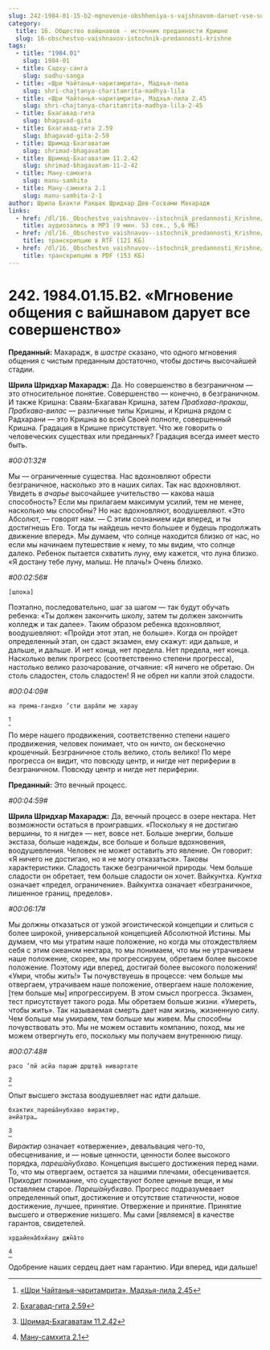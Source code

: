 ```yaml
---
slug: 242-1984-01-15-b2-mgnovenie-obshheniya-s-vajshnavom-daruet-vse-sovershenstvo
category:
  title: 16. Общество вайшнавов - источник преданности Кришне
  slug: 16-obschestvo-vaishnavov-istochnik-predannosti-krishne
tags:
  - title: "1984.01"
    slug: 1984-01
  - title: Садху-санга
    slug: sadhu-sanga
  - title: «Шри Чайтанья-чаритамрита», Мадхья-лила
    slug: shri-chajtanya-charitamrita-madhya-lila
  - title: «Шри Чайтанья-чаритамрита», Мадхья-лила 2.45
    slug: shri-chajtanya-charitamrita-madhya-lila-2-45
  - title: Бхагавад-гита
    slug: bhagavad-gita
  - title: Бхагавад-гита 2.59
    slug: bhagavad-gita-2-59
  - title: Шримад-Бхагаватам
    slug: shrimad-bhagavatam
  - title: Шримад-Бхагаватам 11.2.42
    slug: shrimad-bhagavatam-11-2-42
  - title: Ману-самхита
    slug: manu-samhita
  - title: Ману-самхита 2.1
    slug: manu-samhita-2-1
author: Шрила Бхакти Ракшак Шридхар Дев-Госвами Махарадж
links:
  - href: /dl/16._Obschestvo_vaishnavov--istochnik_predannosti_Krishne/242_1984.01.15.B2_SridharMj_Mgnoveniye_obweniya_s_vaishnavom_daruyet_vse_sovershenstvo.mp3
    title: аудиозапись в MP3 (9 мин. 53 сек., 5,6 МБ)
  - href: /dl/16._Obschestvo_vaishnavov--istochnik_predannosti_Krishne/242_1984.01.15.B2_SridharMj_Mgnoveniye_obweniya_s_vaishnavom_daruyet_vse_sovershenstvo.rtf
    title: транскрипцию в RTF (121 КБ)
  - href: /dl/16._Obschestvo_vaishnavov--istochnik_predannosti_Krishne/242_1984.01.15.B2_SridharMj_Mgnoveniye_obweniya_s_vaishnavom_daruyet_vse_sovershenstvo.pdf
    title: транскрипцию в PDF (153 КБ)
---
```


# 242. 1984.01.15.B2. «Мгновение общения с вайшнавом дарует все совершенство»

**Преданный:** Махарадж, в *шастре* сказано, что одного мгновения общения с чистым преданным достаточно, чтобы достичь высочайшей стадии.

**Шрила Шридхар Махарадж:** Да. Но совершенство в безграничном — это относительное понятие. Совершенство — конечно, в безграничном. И также Кришна: Сваям-Бхагаван Кришна, затем *Прабхава-пракаш*, *Прабхава-вилас* — различные типы Кришны, и Кришна рядом с Радхарани — это Кришна во всей Своей полноте, совершенный Кришна. Градация в Кришне присутствует. Что же говорить о человеческих существах или преданных? Градация всегда имеет место быть.

*#00:01:32#*

Мы — ограниченные существа. Нас вдохновляют обрести безграничное, насколько это в наших силах. Так нас вдохновляют. Увидеть в *ачарье* высочайшее учительство — какова наша способность? Если мы прилагаем максимум усилий, тем не менее, насколько мы способны? Но нас вдохновляют, воодушевляют. «Это Абсолют, — говорят нам. — С этим сознанием иди вперед, и ты достигнешь Его. Тогда ты найдешь нечто большее и будешь продолжать движение вперед». Мы думаем, что солнце находится близко от нас, но если мы начинаем путешествие к нему, то мы видим, что солнце далеко. Ребенок пытается схватить луну, ему кажется, что луна близко. «Я достану тебе луну, малыш. Не плачь!» Очень близко.

*#00:02:56#*

    [шлока]

Поэтапно, последовательно, шаг за шагом — так будут обучать ребенка: «Ты должен закончить школу, затем ты должен закончить колледж и так далее». Таким образом ребенка вдохновляют, воодушевляют: «Пройди этот этап, не больше». Когда он пройдет определенный этап, он сдаст экзамен, ему скажут: иди дальше, и дальше, и дальше. И нет конца, нет предела. Нет предела, нет конца. Насколько велик прогресс (соответственно степени прогресса), настолько велико разочарование, отчаяние: «Я ничего не обретаю. Он столь сладостен, столь сладостен! Я не обрел ни капли этой сладости.

*#00:04:09#*

    на према-гандхо ’сти дара̄пи ме харау
[^_ftn1]

По мере нашего продвижения, соответственно степени нашего продвижения, человек понимает, что он ничто, он бесконечно крошечный. Безграничное столь велико, столь велико! По мере прогресса он видит, что повсюду центр, и нигде нет периферии в безграничном. Повсюду центр и нигде нет периферии.

**Преданный:** Это вечный процесс.

*#00:04:59#*

**Шрила Шридхар Махарадж:** Да, вечный процесс в озере нектара. Нет возможности остаться в проигравших. «Поскольку я не достигаю вершины, то я нигде» — нет, вовсе нет. Больше энергии, больше экстаза, больше надежды, все больше и больше вдохновения, воодушевления. Человек не может оставить это явление. Он говорит: «Я ничего не достигаю, но я не могу отказаться». Таковы характеристики. Сладость также безграничной природы. Чем больше сладости он обретает, тем больше сладости он хочет. Вайкунтха. *Кунтха* означает «предел, ограничение». Вайкунтха означает «безграничное, лишенное границ, пределов».

*#00:06:17#*

Мы должны отказаться от узкой эгоистической концепции и слиться с более широкой, универсальной концепцией Абсолютной Истины. Мы думаем, что мы утратим наше положение, но когда мы отождествляем себя с этим океаном нектара, то мы понимаем, что мы не утрачиваем наше положение, скорее, мы прогрессируем, обретаем более высокое положение. Поэтому иди вперед, достигай более высокого положения! «Умри, чтобы жить!» Ты почувствуешь в процессе: чем больше мы отвергаем, утрачиваем наше положение, отвергаем наше положение, [тем больше мы] ипрогрессируем. В этом смысл прогресса. Экзамен, тест присутствует такого рода. Мы обретаем больше жизни. «Умереть, чтобы жить». Так называемая смерть дает нам жизнь, жизненную силу. Чем больше мы умираем, тем больше мы живем. Мы способны почувствовать это. Мы не можем оставить компанию, поход, мы не можем отвергнуть его, поскольку мы получаем внутреннюю пищу.

*#00:07:48#*

    расо ’пй асйа парам̇ др̣шт̣ва̄ нивартате
[^_ftn2]

Опыт высшего экстаза воодушевляет нас идти дальше.

    бхактих̣ пареш́а̄нубхаво вирактир,
    анйатра…
[^_ftn3]

*Вирактир* означает «отвержение», девальвация чего-то, обесценивание, и — новые ценности, ценности более высокого порядка, *пареш́а̄нубхаво*. Концепция высшего достижения перед нами. То, что мы отвергаем, остается за нашими плечами, обесценивается. Приходит понимание, что существуют более ценные вещи, и мы оставляем старое. *Пареш́а̄нубхаво.* Прогресс подразумевает определенный опыт, достижение и отсутствие статичности, новое достижение, лучшее, принятие. Отвержение и принятие. Принятие высшего и отвержение низшего. Мы сами [являемся] в качестве гарантов, свидетелей.

    хр̣дайена̄бхйану джн̃а̄то
[^_ftn4]

Одобрение наших сердец дает нам гарантию. Иди вперед, иди дальше!



[^_ftn1]: [«Шри Чайтанья-чаритамрита», Мадхья-лила 2.45](../notes/shri-chajtanya-charitamrita-madhya-lila/shri-chajtanya-charitamrita-madhya-lila-2-45.md)

[^_ftn2]: [Бхагавад-гита 2.59](../notes/bhagavad-gita/bhagavad-gita-2-59.md)

[^_ftn3]: [Шримад-Бхагаватам 11.2.42](../notes/shrimad-bhagavatam/shrimad-bhagavatam-11-2-42.md)

[^_ftn4]: [Ману-самхита 2.1](../notes/manu-samhita/manu-samhita-2-1.md)
